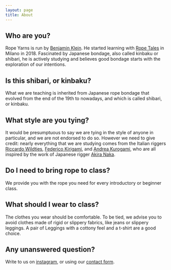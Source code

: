 ```yaml
---
layout: page
title: About
---
```


## Who are you?

Rope Yarns is run by <a href="https://www.instagram.com/rope_yarns/" target="_blank"> Benjamin Klein</a>.
He started learning with <a href="{{ site.ropetales }}" target="_blank">Rope Tales</a> in Milano in 2018. Fascinated by Japanese bondage, also called kinbaku or shibari, he is actively studying and believes good bondage starts with the exploration of our intentions.

## Is this shibari, or kinbaku?

What we are teaching is inherited from Japanese rope bondage that evolved from the end of the 19th to nowadays, and which is called shibari, or kinbaku.

## What style are you tying?

It would be presumptuous to say we are tying in the style of anyone in particular, and we are not endorsed to do so. However we need to give credit: nearly everything that we are studying comes from the Italian riggers  <a href="{{ site.riccardo-ig }}" target="_blank">Riccardo Wildties</a>, <a href="{{ site.kiri-ig }}" target="_blank">Federico Kirigami</a>, and <a href="{{ site.kuro-ig }}" target="_blank">Andrea Kurogami</a>, who are all inspired by the work of Japanese rigger <a href="{{ site.naka-ig }}" target="_blank">Akira Naka</a>.

## Do I need to bring rope to class?

We provide you with the rope you need for every introductory or beginner class.

## What should I wear to class?

The clothes you wear should be comfortable. To be tied, we advise you to avoid clothes made of rigid or slippery fabrics, like jeans or slippery leggings. A pair of Leggings with a cottony feel and a t-shirt are a good choice.

## Any unanswered question?

Write to us on <a href="https://www.instagram.com/rope_yarns/" target="_blank"> instagram</a>, or using our <a href="/contactform">contact form</a>.